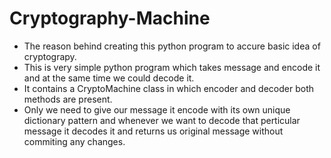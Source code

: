 # Cryptography-Machine

* The reason behind creating this python program to accure basic idea of cryptograpy.
* This is very simple python program which takes message and encode it and at the same time we could decode it. 
* It contains a CryptoMachine class in which encoder and decoder both methods are present.
* Only we need to give our message it encode with its own unique dictionary pattern and whenever we want to decode that perticular message it decodes it and returns us original message without commiting any changes.



